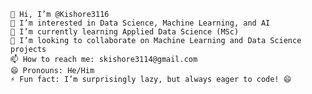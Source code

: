 	👋 Hi, I’m @Kishore3116
	👀 I’m interested in Data Science, Machine Learning, and AI
	🌱 I’m currently learning Applied Data Science (MSc)
	💼 I’m looking to collaborate on Machine Learning and Data Science projects
	📫 How to reach me: skishore3114@gmail.com
	😄 Pronouns: He/Him
	⚡ Fun fact: I’m surprisingly lazy, but always eager to code! 😄 

<!---
Kishore3116/Kishore3116 is a ✨ special ✨ repository because its `README.md` (this file) appears on your GitHub profile.
You can click the Preview link to take a look at your changes.
--->
